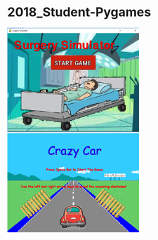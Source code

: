# 2018_Student-Pygames

<img src ="https://github.com/saramargolin/2018-Student-Pygames/blob/master/Capture1.PNG" width = 300 align = left>

<img src="https://github.com/saramargolin/2018-Student-Pygames/blob/master/Capture2.PNG" width = 300 align = left >



